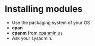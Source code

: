 # Installing modules

* Use the packaging system of your OS
* **cpan**
* **cpanm** from [cpanmin.us](https://cpanmin.us/)
* Ask your sysadmin.


